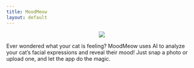 ```yaml
---
title: MoodMeow
layout: default
---
```

<link rel="stylesheet" href="style.css">

<p align="center">
  <img src="https://github.com/user-attachments/assets/fe830f3c-6f6f-4b79-9ed1-fcb3a4493b0e">
</p>

Ever wondered what your cat is feeling? MoodMeow uses AI to analyze your cat’s facial expressions and reveal their mood! Just snap a photo or upload one, and let the app do the magic.
